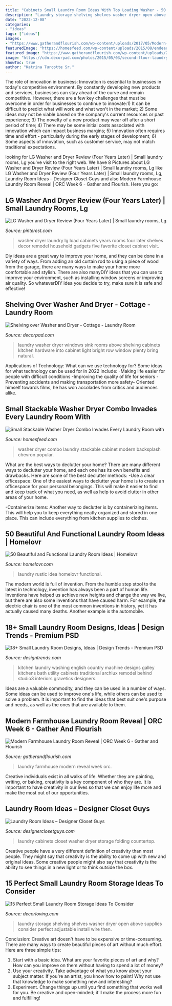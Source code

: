 ```yaml
---
title: "Cabinets Small Laundry Room Ideas With Top Loading Washer - 50 Beautiful And Functional Laundry Room Ideas"
description: "Laundry storage shelving shelves washer dryer open above supplies consider perfect adjustable install wire then"
date: "2022-12-08"
categories:
- "ideas"
tags: ["ideas"]
images:
- "https://www.gatherandflourish.com/wp-content/uploads/2017/05/Modern-Farmhouse-Laundry-Room-10.jpg"
featuredImage: "https://homesfeed.com/wp-content/uploads/2015/08/endearing-green-cabinet-cover-with-chevron-pattern-beneath-large-white-backsplash-aside-combo-small-washer-dryer-design-in-small-laundry-room.jpeg"
featured_image: "https://www.gatherandflourish.com/wp-content/uploads/2017/05/Modern-Farmhouse-Laundry-Room-10.jpg"
image: "https://cdn.decorpad.com/photos/2015/05/03/second-floor-laundry-room-washer-dryer-below-shelving-gold-gooseneck-faucet.jpg"
ShowToc: true
author: "Katrina Turcotte Sr."
---
```



The role of innovation in business:
Innovation is essential to businesses in today's competitive environment. By constantly developing new products and services, businesses can stay ahead of the curve and remain competitive. However, there are a few key challenges that must be overcome in order for businesses to continue to innovate:1) It can be difficult to predict what will work and what won't in the market; 2) Some ideas may not be viable based on the company's current resources or past experience; 3) The novelty of a new product may wear off after a short period of time; 4) There may be some initial costs associated with innovation which can impact business margins; 5) Innovation often requires time and effort - particularly during the early stages of development; 6) Some aspects of innovation, such as customer service, may not match traditional expectations.

	

		
looking for LG Washer and Dryer Review (Four Years Later) | Small laundry rooms, Lg you've visit to the right web. We have 8 Pictures about LG Washer and Dryer Review (Four Years Later) | Small laundry rooms, Lg like LG Washer and Dryer Review (Four Years Later) | Small laundry rooms, Lg, Laundry Room Ideas – Designer Closet Guys and also Modern Farmhouse Laundry Room Reveal | ORC Week 6 - Gather and Flourish. Here you go:
		
    
## LG Washer And Dryer Review (Four Years Later) | Small Laundry Rooms, Lg

<img loading=lazy src="https://i.pinimg.com/736x/9f/e4/ff/9fe4ff10f3fb0776f77d88c0d098a74e--top-load-washer-laundry-room-laundry-closet.jpg" onerror="this.onerror=null;this.src='https://tse1.mm.bing.net/th?id=OIP.LEJblbN1GsLVp7X8eElOCQHaLH&amp;pid=15.1';" alt="LG Washer and Dryer Review (Four Years Later) | Small laundry rooms, Lg">

_Source: pinterest.com_

>washer dryer laundry lg load cabinets years rooms four later shelves decor remodel household gadgets five favorite closet cabinet visit. 

	

Diy ideas are a great way to improve your home, and they can be done in a variety of ways. From adding an old curtain rod to using a piece of wood from the garage, there are many ways to make your home more comfortable and stylish. There are also manyDIY ideas that you can use to improve your environment, such as installing window screens or improving air quality. So whateverDIY idea you decide to try, make sure it is safe and effective!

    
## Shelving Over Washer And Dryer - Cottage - Laundry Room

<img loading=lazy src="https://cdn.decorpad.com/photos/2015/05/03/second-floor-laundry-room-washer-dryer-below-shelving-gold-gooseneck-faucet.jpg" onerror="this.onerror=null;this.src='https://tse3.mm.bing.net/th?id=OIP.aTUDHmXhOz85K0oyN4JyVQHaKd&amp;pid=15.1';" alt="Shelving over Washer and Dryer - Cottage - Laundry Room">

_Source: decorpad.com_

>laundry washer dryer windows sink rooms above shelving cabinets kitchen hardware into cabinet light bright row window plenty bring natural. 

	

Applications of Technology: What can we use technology for?
Some ideas for what technology can be used for in 2022 include: 
-Making life easier for people with difficult conditions 
-Improving the quality of life for seniors 
-Preventing accidents and making transportation more safety- Oriented himself towards films, he has won accolades from critics and audiences alike.

    
## Small Stackable Washer Dryer Combo Invades Every Laundry Room With

<img loading=lazy src="https://homesfeed.com/wp-content/uploads/2015/08/endearing-green-cabinet-cover-with-chevron-pattern-beneath-large-white-backsplash-aside-combo-small-washer-dryer-design-in-small-laundry-room.jpeg" onerror="this.onerror=null;this.src='https://tse2.mm.bing.net/th?id=OIP.z03MP3oNXXhKZ8J8oT6MoQHaJ4&amp;pid=15.1';" alt="Small Stackable Washer Dryer Combo Invades Every Laundry Room with">

_Source: homesfeed.com_

>washer dryer combo laundry stackable cabinet modern backsplash chevron popular. 

	

What are the best ways to declutter your home?
There are many different ways to declutter your home, and each one has its own benefits and drawbacks. Here are some of the best declutter methods: 
-Use a clear officespace: One of the easiest ways to declutter your home is to create an officespace for your personal belongings. This will make it easier to find and keep track of what you need, as well as help to avoid clutter in other areas of your home. 

-Containerize items: Another way to declutter is by containerizing items. This will help you to keep everything neatly organized and stored in one place. This can include everything from kitchen supplies to clothes.

    
## 50 Beautiful And Functional Laundry Room Ideas | Homelovr

<img loading=lazy src="https://www.homelovr.com/wp-content/uploads/2017/06/Rustic-Laundry-Room-Idea.jpg" onerror="this.onerror=null;this.src='https://tse1.mm.bing.net/th?id=OIP.OMHQaVMMuRuT-iT4PFq_EAHaLH&amp;pid=15.1';" alt="50 Beautiful and Functional Laundry Room Ideas | Homelovr">

_Source: homelovr.com_

>laundry rustic idea homelovr functional. 

	

The modern world is full of invention. From the humble step stool to the latest in technology, invention has always been a part of human life. Inventions have helped us achieve new heights and change the way we live, but there are also some inventions that have caused harm. For example, the electric chair is one of the most common inventions in history, yet it has actually caused many deaths. Another example is the automobile.

    
## 18+ Small Laundry Room Designs, Ideas | Design Trends - Premium PSD

<img loading=lazy src="https://images.designtrends.com/wp-content/uploads/2016/10/04200900/Small-Kitchen-Laundry-Room.jpg" onerror="this.onerror=null;this.src='https://tse2.mm.bing.net/th?id=OIP.hLI_hnj4t4wYyL2IRqmMHgHaE6&amp;pid=15.1';" alt="18+ Small Laundry Room Designs, Ideas | Design Trends - Premium PSD">

_Source: designtrends.com_

>kitchen laundry washing english country machine designs galley kitchens bath utility cabinets traditional archlux remodel behind studio3 interiors gravetics designers. 

	

Ideas are a valuable commodity, and they can be used in a number of ways. Some ideas can be used to improve one's life, while others can be used to solve a problem. It is important to find the ideas that best suit one's purpose and needs, as well as the ones that are available to them.

    
## Modern Farmhouse Laundry Room Reveal | ORC Week 6 - Gather And Flourish

<img loading=lazy src="https://www.gatherandflourish.com/wp-content/uploads/2017/05/Modern-Farmhouse-Laundry-Room-10.jpg" onerror="this.onerror=null;this.src='https://tse4.mm.bing.net/th?id=OIP.pyw_QP31GSIwsrEHHCgJ4AHaLH&amp;pid=15.1';" alt="Modern Farmhouse Laundry Room Reveal | ORC Week 6 - Gather and Flourish">

_Source: gatherandflourish.com_

>laundry farmhouse modern reveal week orc. 

	

Creative individuals exist in all walks of life. Whether they are painting, writing, or baking, creativity is a key component of who they are. It is important to have creativity in our lives so that we can enjoy life more and make the most out of our opportunities.

    
## Laundry Room Ideas – Designer Closet Guys

<img loading=lazy src="https://designerclosetguys.com/wp-content/uploads/2017/04/Laundry-2-1-1024x667.jpg" onerror="this.onerror=null;this.src='https://tse4.mm.bing.net/th?id=OIP.QajOBFjnrEi-rHakLpDTpAHaE0&amp;pid=15.1';" alt="Laundry Room Ideas – Designer Closet Guys">

_Source: designerclosetguys.com_

>laundry cabinets closet washer dryer storage folding countertop. 

	

Creative people have a very different definition of creativity than most people. They might say that creativity is the ability to come up with new and original ideas. Some creative people might also say that creativity is the ability to see things in a new light or to think outside the box.

    
## 15 Perfect Small Laundry Room Storage Ideas To Consider

<img loading=lazy src="https://decorloving.com/wp-content/uploads/2019/10/Small-Laundry-Room-Storage-Ideas-8.jpg" onerror="this.onerror=null;this.src='https://tse1.mm.bing.net/th?id=OIP.0FDXWqB7jnVYhR3TR_N58gHaLK&amp;pid=15.1';" alt="15 Perfect Small Laundry Room Storage Ideas To Consider">

_Source: decorloving.com_

>laundry storage shelving shelves washer dryer open above supplies consider perfect adjustable install wire then. 

	

Conclusion:
Creative art doesn't have to be expensive or time-consuming. There are many ways to create beautiful pieces of art without much effort. Here are three simple tips: 
1) Start with a basic idea. What are your favorite pieces of art and why? How can you improve on them without having to spend a lot of money? 
2) Use your creativity. Take advantage of what you know about your subject matter. If you're an artist, you know how to paint! Why not use that knowledge to make something new and interesting? 
3) Experiment. Change things up until you find something that works well for you. Be creative and open-minded; it'll make the process more fun and fulfilling!

